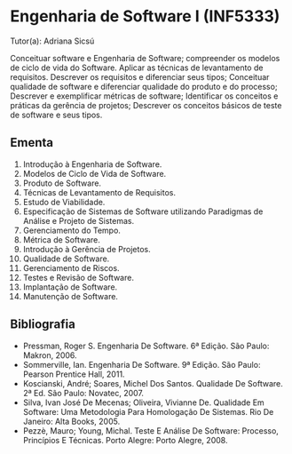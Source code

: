 # Engenharia de Software I (INF5333)

Tutor(a): Adriana Sicsú

Conceituar software e Engenharia de Software; compreender os modelos de ciclo de vida do Software. Aplicar as técnicas de levantamento de requisitos. Descrever os requisitos e diferenciar seus tipos; Conceituar qualidade de software e diferenciar qualidade do produto e do processo; Descrever e exemplificar métricas de software; Identificar os conceitos e práticas da gerência de projetos; Descrever os conceitos básicos de teste de software e seus tipos.

## Ementa 

1. Introdução à Engenharia de Software. 
2. Modelos de Ciclo de Vida de Software. 
3. Produto de Software.
4. Técnicas de Levantamento de Requisitos. 
5. Estudo de Viabilidade. 
6. Especificação de Sistemas de Software utilizando Paradigmas de Análise e Projeto de Sistemas. 
7. Gerenciamento do Tempo. 
8. Métrica de Software. 
9. Introdução à Gerência de Projetos. 
10. Qualidade de Software. 
11. Gerenciamento de Riscos. 
12. Testes e Revisão de Software.
13. Implantação de Software. 
14. Manutenção de Software.

## Bibliografia

- Pressman, Roger S. Engenharia De Software. 6ª Edição. São Paulo: Makron, 2006.
- Sommerville, Ian. Engenharia De Software. 9ª Edição. São Paulo: Pearson Prentice Hall, 2011.
- Koscianski, André; Soares, Michel Dos Santos. Qualidade De Software. 2ª Ed. São Paulo: Novatec, 2007.
- Silva, Ivan José De Mecenas; Oliveira, Vivianne De. Qualidade Em Software: Uma Metodologia Para Homologação De Sistemas. Rio De Janeiro: Alta Books, 2005.
- Pezzè, Mauro; Young, Michal. Teste E Análise De Software: Processo, Princípios E Técnicas. Porto Alegre: Porto Alegre, 2008.